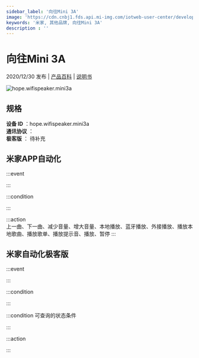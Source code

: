 ```yaml
---
sidebar_label: '向往Mini 3A'
image: 'https://cdn.cnbj1.fds.api.mi-img.com/iotweb-user-center/developer_1679048937498UJAUYfxE.png?GalaxyAccessKeyId=AKVGLQWBOVIRQ3XLEW&Expires=9223372036854775807&Signature=AvhqvwwfFcA+JEDm2fym41lbDCc='
keywords: '米家, 其他品牌, 向往Mini 3A'
description : ''
---
```

# 向往Mini 3A

2020/12/30 发布 | [产品百科](https://home.mi.com/webapp/content/baike/product/index.html?model=hope.wifispeaker.mini3a/) | [说明书](https://home.mi.com/views/introduction.html?model=hope.wifispeaker.mini3a&region=cn)

![hope.wifispeaker.mini3a](https://cdn.cnbj1.fds.api.mi-img.com/iotweb-user-center/developer_1679048937498UJAUYfxE.png?GalaxyAccessKeyId=AKVGLQWBOVIRQ3XLEW&Expires=9223372036854775807&Signature=AvhqvwwfFcA+JEDm2fym41lbDCc=)

## 规格  
> 
**设备 ID** ：hope.wifispeaker.mini3a  
**通讯协议** ：  
**极客版**  ： 待补充 


## 米家APP自动化  

:::event  

:::

:::condition  

:::

:::action   
上一曲、下一曲、减少音量、增大音量、本地播放、蓝牙播放、外接播放、播放本地歌曲、播放歌单、播放提示音、播放、暂停
:::

## 米家自动化极客版  

:::event  

:::

:::condition  

:::

:::condition 可查询的状态条件  

:::

:::action  

:::

        
